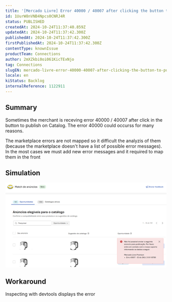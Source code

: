 ```yaml
---
title: '[Mercado Livre] Error 40000 / 40007 after clicking the button to publish in the Buybox Catalog.'
id: 1UurW8nVNB4Npcs0CNRJ4R
status: PUBLISHED
createdAt: 2024-10-24T11:37:40.859Z
updatedAt: 2024-10-24T11:37:42.300Z
publishedAt: 2024-10-24T11:37:42.300Z
firstPublishedAt: 2024-10-24T11:37:42.300Z
contentType: knownIssue
productTeam: Connections
author: 2mXZkbi0oi061KicTExNjo
tag: Connections
slugEN: mercado-livre-error-40000-40007-after-clicking-the-button-to-publish-in-the-buybox-catalog
locale: en
kiStatus: Backlog
internalReference: 1122911
---
```


## Summary


Sometimes the merchant is receving error 40000 / 40007 after click in the button to publish on Catalog.
The error 40000 could occurss for many reasons.

The marketplace errors are not mapped so it difficult the analyzis of them (because the marketplace doesn't have a list of possible error messages).
In the most cases we must add new error messages and it required to map them in the front


##

## Simulation



 ![](https://raw.githubusercontent.com/vtexdocs/known-issues/refs/heads/main/docs/en/known-issues/Connections/mercado-livre-error-40000-40007-after-clicking-the-button-to-publish-in-the-buybox-catalog_1.png)


##

## Workaround


Inspecting with devtools displays the error





